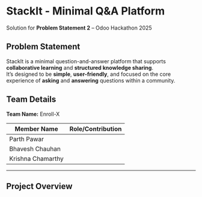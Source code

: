 # StackIt - Minimal Q&A Platform  
Solution for **Problem Statement 2** – Odoo Hackathon 2025  

##  Problem Statement
StackIt is a minimal question-and-answer platform that supports **collaborative learning** and **structured knowledge sharing**.  
It’s designed to be **simple**, **user-friendly**, and focused on the core experience of **asking** and **answering** questions within a community.

##  Team Details
**Team Name:** Enroll-X  

| Member Name       | Role/Contribution        |
|-------------------|--------------------------|
| Parth Pawar       |                          |
| Bhavesh Chauhan   |                          |
| Krishna Chamarthy |                          |

---

##  Project Overview
> 

